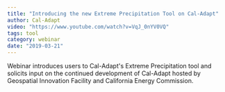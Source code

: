 ```yaml
---
title: "Introducing the new Extreme Precipitation Tool on Cal-Adapt"
author: Cal-Adapt
video: "https://www.youtube.com/watch?v=VqJ_0nYV0VQ"
tags: tool
category: webinar
date: "2019-03-21"
---
```


Webinar introduces users to Cal-Adapt's Extreme Precipitation tool and solicits input on the continued development of Cal-Adapt hosted by Geospatial Innovation Facility and California Energy Commission.